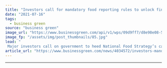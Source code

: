 ```yaml
---
title: "Investors call for mandatory food reporting rules to unlock finance for 'greener' companies"
date: "2021-07-16"
tags: 
  - business green
source: "business green"
image_url: "https://www.businessgreen.com/api/v1/wps/09d9ff7/d8e98e08-596d-449b-93ff-930cb3d9ad62/3/School-Food-185x114.jpg"
image_fp: "/assets/img/post_thumbnails/85.jpg"
lead: "
 Major investors call on government to heed National Food Strategy’s call for enhanced reporting rules for large food firms ..."
article_url: "https://www.businessgreen.com/news/4034572/investors-mandatory-food-reporting-rules-unlock-finance-greener-companies"
---
```


---

